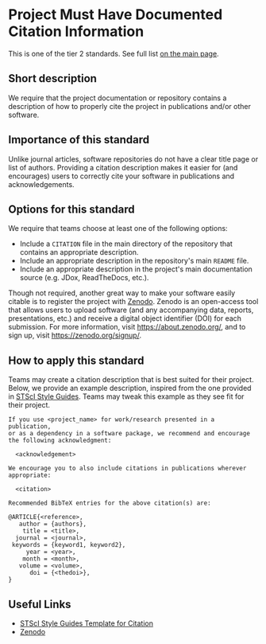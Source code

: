# Project Must Have Documented Citation Information

This is one of the tier 2 standards. See full list [on the main page](../README.md).

## Short description

We require that the project documentation or repository contains a description of how to properly cite the project in publications and/or other software.

## Importance of this standard

Unlike journal articles, software repositories do not have a clear title page or list of authors.  Providing a citation description makes it easier for (and encourages) users to correctly cite your software in publications and acknowledgements.

## Options for this standard

We require that teams choose at least one of the following options:

- Include a `CITATION` file in the main directory of the repository that contains an appropriate description.
- Include an appropriate description in the repository's main `README` file.
- Include an appropriate description in the project's main documentation source (e.g. JDox, ReadTheDocs, etc.).

Though not required, another great way to make your software easily citable is to register the project with [Zenodo](https://zenodo.org/).  Zenodo is an open-access tool that allows users to upload software (and any accompanying data, reports, presentations, etc.) and receive a digital object identifier (DOI) for each submission.  For more information, visit https://about.zenodo.org/, and to sign up, visit https://zenodo.org/signup/.

## How to apply this standard

Teams may create a citation description that is best suited for their project.  Below, we provide an example description, inspired from the one provided in [STScI Style Guides](https://github.com/spacetelescope/style-guides/blob/master/templates/CITATION).  Teams may tweak this example as they see fit for their project.

```
If you use <project_name> for work/research presented in a publication,
or as a dependency in a software package, we recommend and encourage
the following acknowledgment:

  <acknowledgement>

We encourage you to also include citations in publications wherever
appropriate:

  <citation>

Recommended BibTeX entries for the above citation(s) are:

@ARTICLE{<reference>,
   author = {authors},
    title = <title>,
  journal = <journal>,
 keywords = {keyword1, keyword2},
     year = <year>,
    month = <month>,
   volume = <volume>,
      doi = {<thedoi>},
}
```

## Useful Links

- [STScI Style Guides Template for Citation](https://github.com/spacetelescope/style-guides/blob/master/templates/CITATION)
- [Zenodo](https://zenodo.org)
